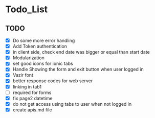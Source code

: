 # Todo_List

## TODO

- [x] Do some more error handling
- [x] Add Token authentication
- [x] in client side, check end date was bigger or equal than start date
- [x] Modularization
- [x] set good icons for ionic tabs
- [x] Handle Showing the form and exit button when user logged in
- [x] Vazir font
- [x] better response codes for web server
- [x] linking in tab1
- [ ] required for forms
- [x] fix page2 datetime
- [x] do not get access using tabs to user when not logged in
- [x] create apis.md file

